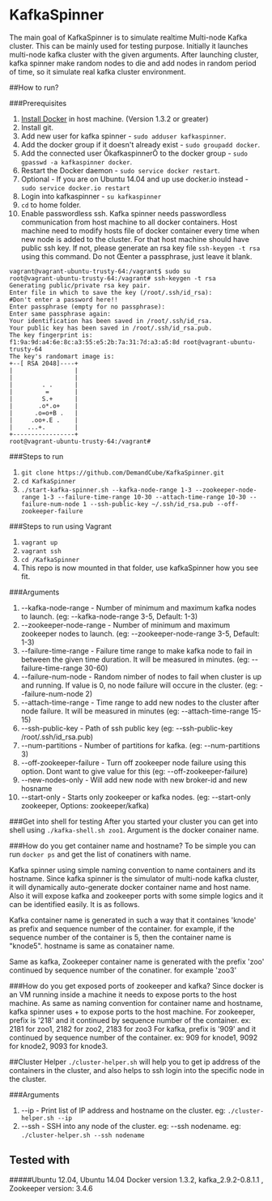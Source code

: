 KafkaSpinner
============
The main goal of KafkaSpinner is to simulate realtime Multi-node Kafka cluster. This can be mainly used for testing purpose. Initially it launches multi-node kafka cluster with the given arguments. After launching cluster, kafka spinner make random nodes to die and add nodes in random period of time, so it simulate real kafka cluster environment.


##How to run?

###Prerequisites
1. [Install Docker](https://docs.docker.com/installation/ubuntulinux/) in host machine. (Version 1.3.2 or greater)
2. Install git. 
3. Add new user for kafka spinner - ```sudo adduser kafkaspinner```.
4. Add the docker group if it doesn't already exist - ```sudo groupadd docker```.
5. Add the connected user ÔkafkaspinnerÕ to the docker group - ```sudo gpasswd -a kafkaspinner docker```.
6. Restart the Docker daemon - ```sudo service docker restart```.
7. Optional - If you are on Ubuntu 14.04 and up use docker.io instead - ```sudo service docker.io restart``` 
8. Login into kafkaspinner - ```su kafkaspinner```
9. ```cd``` to home folder.
10. Enable passwordless ssh.
Kafka spinner needs passwordless communication from host machine to all docker containers. Host machine need to modify hosts file of docker container every time when new node is added to the cluster. For that host machine should have public ssh key. If not, please generate an rsa key file ```ssh-keygen -t rsa``` using this command. Do not Œenter a passphrase, just leave it blank.
```
vagrant@vagrant-ubuntu-trusty-64:/vagrant$ sudo su
root@vagrant-ubuntu-trusty-64:/vagrant# ssh-keygen -t rsa
Generating public/private rsa key pair.
Enter file in which to save the key (/root/.ssh/id_rsa):
#Don't enter a password here!!
Enter passphrase (empty for no passphrase):
Enter same passphrase again:
Your identification has been saved in /root/.ssh/id_rsa.
Your public key has been saved in /root/.ssh/id_rsa.pub.
The key fingerprint is:
f1:9a:9d:a4:6e:8c:a3:55:e5:2b:7a:31:7d:a3:a5:8d root@vagrant-ubuntu-trusty-64
The key's randomart image is:
+--[ RSA 2048]----+
|                 |
|                 |
|        . .      |
|         =       |
|        S.+      |
|       .o*.o+    |
|      .o=o+B .   |
|     .oo+.E .    |
|    ...+.        |
+-----------------+
root@vagrant-ubuntu-trusty-64:/vagrant#
```


###Steps to run
1. ```git clone https://github.com/DemandCube/KafkaSpinner.git```
2. ```cd KafkaSpinner```
3. ```./start-kafka-spinner.sh --kafka-node-range 1-3 --zookeeper-node-range 1-3 --failure-time-range 10-30 --attach-time-range 10-30 --failure-num-node 1 --ssh-public-key ~/.ssh/id_rsa.pub --off-zookeeper-failure```

###Steps to run using Vagrant
1. ```vagrant up```
2. ```vagrant ssh```
3. ```cd /KafkaSpinner```
4. This repo is now mounted in that folder, use kafkaSpinner how you see fit.

###Arguments
1. --kafka-node-range - Number of minimum and maximum kafka nodes to launch. (eg: --kafka-node-range 3-5, Default: 1-3)
2. --zookeeper-node-range - Number of minimum and maximum zookeeper nodes to launch. (eg: --zookeeper-node-range 3-5, Default: 1-3)
3. --failure-time-range - Failure time range to make kafka node to fail in between the given time duration. It will be measured in minutes. (eg: --failure-time-range 30-60)
4. --failure-num-node - Random nimber of nodes to fail when cluster is up and running. If value is 0, no node failure will occure in the cluster. (eg: --failure-num-node 2)
5. --attach-time-range - Time range to add new nodes to the cluster after node failure. It will be measured in minutes (eg: --attach-time-range 15-15)
6. --ssh-public-key - Path of ssh public key (eg: --ssh-public-key /root/.ssh/id_rsa.pub)
7. --num-partitions - Number of partitions for kafka. (eg: --num-partitions 3)
8. --off-zookeeper-failure - Turn off zookeeper node failure using this option. Dont want to give value for this (eg: --off-zookeeper-failure)
9. --new-nodes-only - Will add new node with new broker-id and new hosname
10. --start-only - Starts only zookeeper or kafka nodes. (eg: --start-only zookeeper, Options: zookeeper/kafka)

###Get into shell for testing
After you started your cluster you can get into shell using ```./kafka-shell.sh zoo1```. Argument is the docker conainer name.

###How do you get container name and hostname?
To be simple you can run ```docker ps``` and get the list of conatiners with name.

Kafka spinner using simple naming convention to name containers and its hostname. Since kafka spinner is the simulator of multi-node kafka cluster, it will dynamically auto-generate docker container name and host name. Also it will expose kafka and zookeeper ports with some simple logics and it can be identified easily. It is as follows.

Kafka container name is generated in such a way that it containes 'knode' as prefix and sequence number of the container.
for example, if the sequence number of the container is 5, then the container name is "knode5". hostname is same as conatainer name.

Same as kafka, Zookeeper container name is generated with the prefix 'zoo' continued by sequence number of the conatiner. for example 'zoo3'

###How do you get exposed ports of zookeeper and kafka?
Since docker is an VM running inside a machine it needs to expose ports to the host machine. As same as naming convention for container name and hostname, kafka spinner uses <prefix>+<sequence number> to expose ports to the host machine.
For zookeeper, prefix is '218' and it continued by sequence number of the container. ex: 2181 for zoo1, 2182 for zoo2, 2183 for zoo3
For kafka, prefix is '909' and it continued by sequence number of the container. ex: 909 for knode1, 9092 for knode2, 9093 for knode3.


##Cluster Helper
```./cluster-helper.sh``` will help you to get ip address of the containers in the cluster, and also helps to ssh login into the specific node in the cluster.
 
###Arguments
1. --ip - Print list of IP address and hostname on the cluster. eg: ```./cluster-helper.sh --ip```
2. --ssh - SSH into any node of the cluster. eg: --ssh nodename. eg: ```./cluster-helper.sh --ssh nodename```

## Tested with 
#####Ubuntu 12.04, Ubuntu 14.04 Docker version 1.3.2, kafka_2.9.2-0.8.1.1 , Zookeeper version: 3.4.6 





